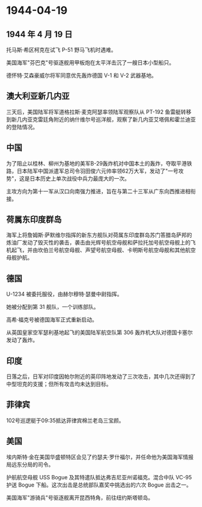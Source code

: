 # 1944-04-19

## 1944 年 4 月 19 日

托马斯·希区柯克在试飞 P-51 野马飞机时遇难。

美国海军"芬巴克"号驱逐舰用甲板炮在太平洋击沉了一艘日本小型船只。

德怀特·艾森豪威尔将军同意优先轰炸德国 V-1 和 V-2 武器基地。

## 澳大利亚新几内亚

三天后，美国陆军将军道格拉斯·麦克阿瑟率领陆军观察队从 PT-192
鱼雷艇转移到新几内亚克雷廷角附近的纳什维尔号巡洋舰，观察了新几内亚艾塔佩和霍兰迪亚的登陆情况。

## 中国

为了阻止以桂林、柳州为基地的美军B-29轰炸机对中国本土的轰炸，夺取平港铁路，日本陆军中国派遣军总司令羽田俊六元帅率领62万大军，发动了"一号攻势"，这是日本历史上单次战役中兵力最庞大的一次。

主攻方向为第十一军从汉口向南强力推进，旨在与第二十三军从广东向西推进相衔接。

## 荷属东印度群岛

海军上将詹姆斯·萨默维尔指挥的新东方舰队对荷属东印度群岛苏门答腊岛萨邦的炼油厂发动了毁灭性的袭击，袭击由光辉号航空母舰和萨拉托加号航空母舰上的飞机起飞，并由坎伯兰号航空母舰、声望号航空母舰、卡明斯号航空母舰和其他航空母舰护航。

## 德国

U-1234 被委托服役，由赫尔穆特·瑟曼中尉指挥。

她被分配到第 31 舰队，一个训练部队。

高希·福克号被德国海军正式重新启动。

从英国皇家空军瑟利基地起飞的美国陆军航空队第 306
轰炸机大队对德国卡塞尔发动了轰炸。

## 印度

日落之后，日军对印度因帕尔附近的英印阵地发动了三次攻击，其中几次还得到了中型坦克的支援；但所有攻击均未达到目标。

## 菲律宾

102号巡逻艇于09:35抵达菲律宾棉兰老岛三宝颜。

## 美国

埃内斯特·金在美国华盛顿特区会见了约瑟夫·罗什福尔，并任命他为美国海军情报局远东分局的司令。

护航航空母舰 USS Bogue 及其特遣队抵达弗吉尼亚州诺福克。混合中队 VC-95
护送 Bogue 下船。这次出击是总统部队嘉奖中挑选出的六次 Bogue 出击之一。

美国海军"游骑兵"号驱逐舰离开昆西特角，前往纽约斯塔顿岛。

